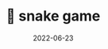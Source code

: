---
title: 🐍 snake game
layout: default
date: 2022-06-23
png: ./img/posts/snake_game.png
gif: ./img/posts/snake_game.gif
mp4: ./img/posts/snake_game.mp4
alt: snake game
github: https://github.com/shiki65536/snake-game
page: 
category: Python
tag: [python, game]
description: Classic snake game. 

---